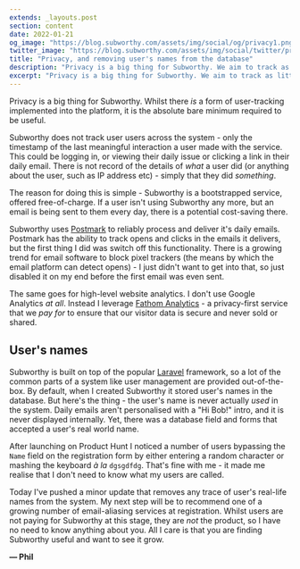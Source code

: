 ```yaml
---
extends: _layouts.post
section: content
date: 2022-01-21
og_image: "https://blog.subworthy.com/assets/img/social/og/privacy1.png"
twitter_image: "https://blog.subworthy.com/assets/img/social/twitter/privacy1.png"
title: "Privacy, and removing user's names from the database"
description: "Privacy is a big thing for Subworthy. We aim to track as little information as possible about our users and still remain useful."
excerpt: "Privacy is a big thing for Subworthy. We aim to track as little information as possible about our users and still remain useful."
---
```

Privacy is a big thing for Subworthy.  Whilst there _is_ a form of user-tracking implemented into the platform, it is the absolute bare minimum required to be useful.

Subworthy does not track user users across the system - only the timestamp of the last meaningful interaction a user made with the service.  This could be logging in, or viewing their daily issue or clicking a link in their daily email. There is not record of the details of _what_ a user did (or anything about the user, such as IP address etc) - simply that they did _something_.

The reason for doing this is simple - Subworthy is a bootstrapped service, offered free-of-charge.  If a user isn't using Subworthy any more, but an email is being sent to them every day, there is a potential cost-saving there.

Subworthy uses [Postmark](https://postmarkapp.com) to reliably process and deliver it's daily emails.  Postmark has the ability to track opens and clicks in the emails it delivers, but the first thing I did was switch off this functionality.  There is a growing trend for email software to block pixel trackers (the means by which the email platform can detect opens) - I just didn't want to get into that, so just disabled it on my end before the first email was even sent.

The same goes for high-level website analytics.  I don't use Google Analytics _at all_. Instead I leverage [Fathom Analytics](https://usefathom.com/ref/EVGUCG) - a privacy-first service that we _pay for_ to ensure that our visitor data is secure and never sold or shared.

## User's names

Subworthy is built on top of the popular [Laravel](https://laravel.com) framework, so a lot of the common parts of a system like user management are provided out-of-the-box. By default, when I created Subworthy it stored user's names in the database.  But here's the thing - the user's name is never actually _used_ in the system.  Daily emails aren't personalised with a "Hi Bob!" intro, and it is never displayed internally. Yet, there was a database field and forms that accepted a user's real world name.

After launching on Product Hunt I noticed a number of users bypassing the `Name` field on the registration form by either entering a random character or mashing the keyboard _à la_ `dgsgdfdg`.  That's fine with me - it made me realise that I don't need to know what my users are called.

Today I've pushed a minor update that removes any trace of user's real-life names from the system.  My next step will be to recommend one of a growing number of email-aliasing services at registration.  Whilst users are not paying for Subworthy at this stage, they are _not_ the product, so I have no need to know anything about you. All I care is that you are finding Subworthy useful and want to see it grow.

**&mdash; Phil**
